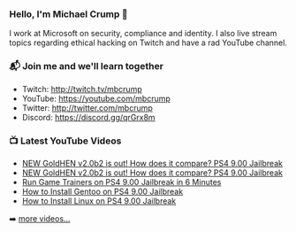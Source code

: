 ### Hello, I'm Michael Crump 👋

I work at Microsoft on security, compliance and identity. I also live stream topics regarding ethical hacking on Twitch and have a rad YouTube channel. 

### 📬 Join me and we'll learn together

- Twitch: http://twitch.tv/mbcrump
- YouTube: https://youtube.com/mbcrump
- Twitter: http://twitter.com/mbcrump
- Discord: https://discord.gg/qrGrx8m

### 📺 Latest YouTube Videos

<!-- YOUTUBE:START -->
- [NEW GoldHEN v2.0b2 is out! How does it compare? PS4 9.00 Jailbreak](https://www.youtube.com/watch?v=FCv1MJHtkNI)
- [NEW GoldHEN v2.0b2 is out! How does it compare? PS4 9.00 Jailbreak](https://www.youtube.com/watch?v=BBqHYglPjh0)
- [Run Game Trainers on PS4 9.00 Jailbreak in 6 Minutes](https://www.youtube.com/watch?v=yzQkcr-R2tE)
- [How to Install Gentoo on PS4 9.00 Jailbreak](https://www.youtube.com/watch?v=_iA3strJjVE)
- [How to Install Linux on PS4 9.00 Jailbreak](https://www.youtube.com/watch?v=onVbR8pCyYY)
<!-- YOUTUBE:END -->

➡️ [more videos...](https://youtube.com/mbcrump)

